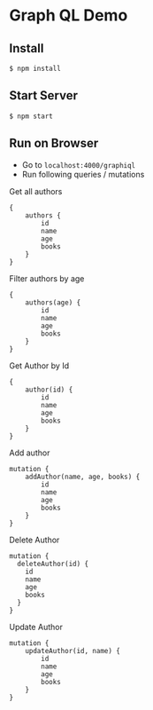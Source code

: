 # Graph QL Demo

## Install
```
$ npm install
```

## Start Server
```
$ npm start
```

## Run on Browser

- Go to `localhost:4000/graphiql`
- Run following queries / mutations

Get all authors
```
{
    authors {
        id
        name
        age
        books
    }
}
```

Filter authors by age
```
{
    authors(age) {
        id
        name
        age
        books
    }
}
```

Get Author by Id
```
{
    author(id) {
        id
        name
        age
        books
    }
}
```

Add author
```
mutation {
    addAuthor(name, age, books) {
        id
        name
        age
        books
    }
}
```

Delete Author
```
mutation {
  deleteAuthor(id) {
    id
    name
    age
    books
  }
}
```

Update Author
```
mutation {
    updateAuthor(id, name) {
        id
        name
        age
        books
    }
}
```